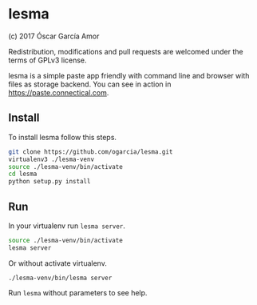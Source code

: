 # lesma 

(c) 2017 Óscar García Amor

Redistribution, modifications and pull requests are welcomed under the terms
of GPLv3 license.

lesma is a simple paste app friendly with command line and browser with
files as storage backend. You can see in action in
https://paste.connectical.com.

## Install

To install lesma follow this steps.

```sh
git clone https://github.com/ogarcia/lesma.git
virtualenv3 ./lesma-venv
source ./lesma-venv/bin/activate
cd lesma
python setup.py install
```

## Run

In your virtualenv run `lesma server`.

```sh
source ./lesma-venv/bin/activate
lesma server
```

Or without activate virtualenv.

```
./lesma-venv/bin/lesma server
```

Run `lesma` without parameters to see help.
